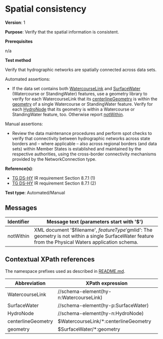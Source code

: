 # Spatial consistency

**Version**: 1

**Purpose**: Verify that the spatial information is consistent.

**Prerequisites**

n/a

**Test method**

Verify that hydrographic networks are spatially connected across data sets.

Automated assertions:

* If the data set contains both [WatercourseLink](#WatercourseLink) and [SurfaceWater](#SurfaceWater) (Watercourse or StandingWater) features, use a geometry library to verify for each WatercourseLink that its [centerlineGeometry](#centerlineGeometry) is within the [geometry](#geometry) of a single Watercourse or StandingWater feature. Verify for each [HydroNode](#HydroNode) that its geometry is within a Watercourse or StandingWater feature, too. Otherwise report [notWithin](#notWithin).

Manual assertions:

* Review the data maintenance procedures and perform spot checks to verify that connectivity between hydrographic networks across state borders and – where applicable – also across regional borders (and data sets) within Member States is established and maintained by the respective authorities, using the cross-border connectivity mechanisms provided by the NetworkConnection type.

**Reference(s)**: 

* [TG DS-HY](http://inspire.ec.europa.eu/id/ats/data-hy/3.1/hy-dc/README#ref_TG_DS_HY) IR requirement Section 8.7.1 (1)
* [TG DS-HY](http://inspire.ec.europa.eu/id/ats/data-hy/3.1/hy-dc/README#ref_TG_DS_HY) IR requirement Section 8.7.1 (2)

**Test type**: Automated/Manual

## Messages

Identifier  |  Message text (parameters start with '$')
---------------------------------------------------------- | -------------------------------------------------------------------------
notWithin <a name="notWithin"/>  |  XML document '$filename', $featureType '$gmlid': The geometry is not within a single SurfaceWater feature from the Physical Waters application schema.

## Contextual XPath references

The namespace prefixes used as described in [README.md](http://inspire.ec.europa.eu/id/ats/data-hy/3.1/hy-dc/README#namespaces).

Abbreviation                                               |  XPath expression
---------------------------------------------------------- | -------------------------------------------------------------------------
WatercourseLink <a name="WatercourseLink"></a>   | //schema-element(hy-n:WatercourseLink)
SurfaceWater <a name="SurfaceWater"></a>   | //schema-element(hy-p:SurfaceWater)
HydroNode <a name="HydroNode"></a>   | //schema-element(hy-n:HydroNode)
centerlineGeometry <a name="centerlineGeometry"></a>   | $WatercourseLink/\*:centerlineGeometry
geometry <a name="geometry"></a>   | $SurfaceWater/\*:geometry